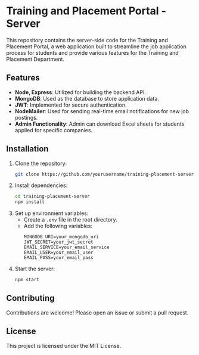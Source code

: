 # Training and Placement Portal - Server

This repository contains the server-side code for the Training and Placement Portal, a web application built to streamline the job application process for students and provide various features for the Training and Placement Department.

## Features

- **Node, Express**: Utilized for building the backend API.
- **MongoDB**: Used as the database to store application data.
- **JWT**: Implemented for secure authentication.
- **NodeMailer**: Used for sending real-time email notifications for new job postings.
- **Admin Functionality**: Admin can download Excel sheets for students applied for specific companies.

## Installation

1. Clone the repository:
    ```bash
    git clone https://github.com/yourusername/training-placement-server.git
    ```
2. Install dependencies:
    ```bash
    cd training-placement-server
    npm install
    ```
3. Set up environment variables:
    - Create a `.env` file in the root directory.
    - Add the following variables:
        ```env
        MONGODB_URI=your_mongodb_uri
        JWT_SECRET=your_jwt_secret
        EMAIL_SERVICE=your_email_service
        EMAIL_USER=your_email_user
        EMAIL_PASS=your_email_pass
        ```
4. Start the server:
    ```bash
    npm start
    ```

## Contributing

Contributions are welcome! Please open an issue or submit a pull request.

## License

This project is licensed under the MIT License.
